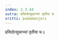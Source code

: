 ```yaml
---
index: 2.3.44
sutra: प्रसितोत्सुकाभ्यां तृतीया च
vritti: padamanjari
---
```


 प्रसिदोत्सुकाभ्यां तृतीया च॥